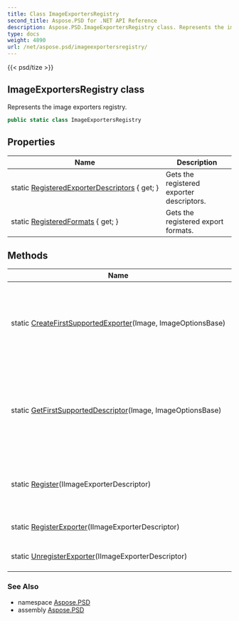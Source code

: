 ```yaml
---
title: Class ImageExportersRegistry
second_title: Aspose.PSD for .NET API Reference
description: Aspose.PSD.ImageExportersRegistry class. Represents the image exporters registry
type: docs
weight: 4890
url: /net/aspose.psd/imageexportersregistry/
---
```

{{< psd/tize >}}
## ImageExportersRegistry class

Represents the image exporters registry.

```csharp
public static class ImageExportersRegistry
```

## Properties

| Name | Description |
| --- | --- |
| static [RegisteredExporterDescriptors](../../aspose.psd/imageexportersregistry/registeredexporterdescriptors/) { get; } | Gets the registered exporter descriptors. |
| static [RegisteredFormats](../../aspose.psd/imageexportersregistry/registeredformats/) { get; } | Gets the registered export formats. |

## Methods

| Name | Description |
| --- | --- |
| static [CreateFirstSupportedExporter](../../aspose.psd/imageexportersregistry/createfirstsupportedexporter/)(Image, ImageOptionsBase) | Creates the first found exporter suitable for the specified save options and image. |
| static [GetFirstSupportedDescriptor](../../aspose.psd/imageexportersregistry/getfirstsupporteddescriptor/)(Image, ImageOptionsBase) | Gets the fist found supported descriptor suitable for the specified save options and image. |
| static [Register](../../aspose.psd/imageexportersregistry/register/)(IImageExporterDescriptor) | Registers the specified image exporter descriptor. |
| static [RegisterExporter](../../aspose.psd/imageexportersregistry/registerexporter/)(IImageExporterDescriptor) | Registers the exporter. |
| static [UnregisterExporter](../../aspose.psd/imageexportersregistry/unregisterexporter/)(IImageExporterDescriptor) | Unregisters the exporter. |

### See Also

* namespace [Aspose.PSD](../../aspose.psd/)
* assembly [Aspose.PSD](../../)


